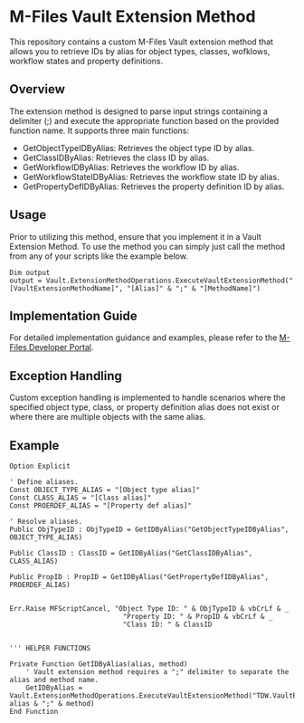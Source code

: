 # M-Files Vault Extension Method

This repository contains a custom M-Files Vault extension method that allows you to retrieve IDs by alias for object types, classes, wofklows, workflow states and property definitions.

## Overview

The extension method is designed to parse input strings containing a delimiter (;) and execute the appropriate function based on the provided function name. It supports three main functions:

- GetObjectTypeIDByAlias: Retrieves the object type ID by alias.
- GetClassIDByAlias: Retrieves the class ID by alias.
- GetWorkflowIDByAlias: Retrieves the workflow ID by alias.
- GetWorkflowStateIDByAlias: Retrieves the workflow state ID by alias.
- GetPropertyDefIDByAlias: Retrieves the property definition ID by alias.

## Usage

Prior to utilizing this method, ensure that you implement it in a Vault Extension Method. To use the method you can simply just call the method from any of your scripts like the example below.

```vbscript
Dim output
output = Vault.ExtensionMethodOperations.ExecuteVaultExtensionMethod("[VaultExtensionMethodName]", "[Alias]" & ";" & "[MethodName]")
```

## Implementation Guide

For detailed implementation guidance and examples, please refer to the [M-Files Developer Portal](https://developer.m-files.com/Built-In/VBScript/Vault-Extension-Methods/).

## Exception Handling

Custom exception handling is implemented to handle scenarios where the specified object type, class, or property definition alias does not exist or where there are multiple objects with the same alias.

## Example

```vbscript
Option Explicit

' Define aliases.
Const OBJECT_TYPE_ALIAS = "[Object type alias]"
Const CLASS_ALIAS = "[Class alias]"
Const PROERDEF_ALIAS = "[Property def alias]"

' Resolve aliases.
Public ObjTypeID : ObjTypeID = GetIDByAlias("GetObjectTypeIDByAlias", OBJECT_TYPE_ALIAS)

Public ClassID : ClassID = GetIDByAlias("GetClassIDByAlias", CLASS_ALIAS)

Public PropID : PropID = GetIDByAlias("GetPropertyDefIDByAlias", PROERDEF_ALIAS)


Err.Raise MFScriptCancel, "Object Type ID: " & ObjTypeID & vbCrLf & _
							"Property ID: " & PropID & vbCrLf & _
							"Class ID: " & ClassID


''' HELPER FUNCTIONS

Private Function GetIDByAlias(alias, method)
	' Vault extension method requires a ";" delimiter to separate the alias and method name.
	GetIDByAlias = Vault.ExtensionMethodOperations.ExecuteVaultExtensionMethod("TDW.VaultExtensionMethod.GetIDByAlias", alias & ";" & method)
End Function
```
